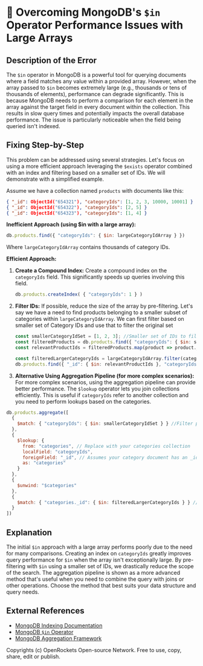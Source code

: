 # 🐞 Overcoming MongoDB's `$in` Operator Performance Issues with Large Arrays


## Description of the Error

The `$in` operator in MongoDB is a powerful tool for querying documents where a field matches any value within a provided array. However, when the array passed to `$in` becomes extremely large (e.g., thousands or tens of thousands of elements), performance can degrade significantly.  This is because MongoDB needs to perform a comparison for each element in the array against the target field in every document within the collection. This results in slow query times and potentially impacts the overall database performance.  The issue is particularly noticeable when the field being queried isn't indexed.


## Fixing Step-by-Step

This problem can be addressed using several strategies. Let's focus on using a more efficient approach leveraging the `$exists` operator combined with an index and filtering based on a smaller set of IDs.  We will demonstrate with a simplified example.

Assume we have a collection named `products` with documents like this:

```json
{ "_id": ObjectId("654321"), "categoryIds": [1, 2, 3, 10000, 10001] }
{ "_id": ObjectId("654322"), "categoryIds": [2, 5] }
{ "_id": ObjectId("654323"), "categoryIds": [1, 4] }
```

**Inefficient Approach (using $in with a large array):**

```javascript
db.products.find({ "categoryIds": { $in: largeCategoryIdArray } })
```

Where `largeCategoryIdArray` contains thousands of category IDs.


**Efficient Approach:**

1. **Create a Compound Index:** Create a compound index on the `categoryIds` field. This significantly speeds up queries involving this field.

   ```javascript
   db.products.createIndex( { "categoryIds": 1 } )
   ```

2. **Filter IDs:** If possible, reduce the size of the array by pre-filtering.  Let's say we have a need to find products belonging to a smaller subset of categories within `largeCategoryIdArray`.  We can first filter based on smaller set of Category IDs and use that to filter the original set


   ```javascript
   const smallerCategoryIdSet = [1, 2, 3]; //Smaller set of IDs to filter first
   const filteredProducts = db.products.find({ "categoryIds": { $in: smallerCategoryIdSet } }).toArray();
   const relevantProductIds = filteredProducts.map(product => product._id);

   const filteredLargerCategoryIds = largeCategoryIdArray.filter(categoryId => smallerCategoryIdSet.includes(categoryId));
   db.products.find({ "_id": { $in: relevantProductIds }, "categoryIds": { $in: filteredLargerCategoryIds } })

   ```

3. **Alternative Using Aggregation Pipeline (for more complex scenarios):** For more complex scenarios, using the aggregation pipeline can provide better performance. The `$lookup` operator lets you join collections efficiently.  This is useful if `categoryIds` refer to another collection and you need to perform lookups based on the categories.



```javascript
db.products.aggregate([
  {
    $match: { "categoryIds": { $in: smallerCategoryIdSet } } //Filter products first
  },
  {
    $lookup: {
      from: "categories", // Replace with your categories collection
      localField: "categoryIds",
      foreignField: "_id", // Assumes your category document has an _id field
      as: "categories"
    }
  },
  {
    $unwind: "$categories"
  },
  {
    $match: { "categories._id": { $in: filteredLargerCategoryIds } } //Filter with other IDs
  }
])
```

## Explanation

The initial `$in` approach with a large array performs poorly due to the need for many comparisons. Creating an index on `categoryIds` greatly improves query performance for `$in` when the array isn't exceptionally large.  By pre-filtering with `$in` using a smaller set of IDs, we drastically reduce the scope of the search. The aggregation pipeline is shown as a more advanced method that's useful when you need to combine the query with joins or other operations.  Choose the method that best suits your data structure and query needs.

## External References

* [MongoDB Indexing Documentation](https://www.mongodb.com/docs/manual/indexes/)
* [MongoDB `$in` Operator](https://www.mongodb.com/docs/manual/reference/operator/query/in/)
* [MongoDB Aggregation Framework](https://www.mongodb.com/docs/manual/aggregation/)


Copyrights (c) OpenRockets Open-source Network. Free to use, copy, share, edit or publish.

